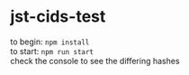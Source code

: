 # jst-cids-test
to begin: `npm install`  
to start: `npm run start`  
check the console to see the differing hashes  

